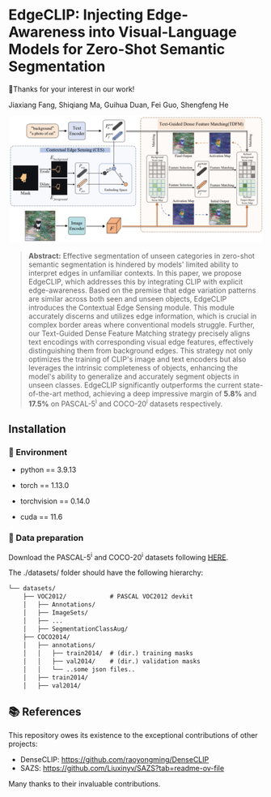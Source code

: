 # EdgeCLIP: Injecting Edge-Awareness into Visual-Language Models for Zero-Shot Semantic Segmentation

📢Thanks for your interest in our work!

Jiaxiang Fang, Shiqiang Ma, Guihua Duan, Fei Guo, Shengfeng He

![Alt text](./model.png)


> **Abstract:** Effective segmentation of unseen categories in zero-shot semantic segmentation is hindered by models' limited ability to interpret edges in unfamiliar contexts. In this paper, we propose EdgeCLIP, which addresses this by integrating CLIP with explicit edge-awareness. Based on the premise that edge variation patterns are similar across both seen and unseen objects, EdgeCLIP introduces the Contextual Edge Sensing module. This module accurately discerns and utilizes edge information, which is crucial in complex border areas where conventional models struggle. Further, our Text-Guided Dense Feature Matching strategy precisely aligns text encodings with corresponding visual edge features, effectively distinguishing them from background edges. This strategy not only optimizes the training of CLIP's image and text encoders but also leverages the intrinsic completeness of objects, enhancing the model's ability to generalize and accurately segment objects in unseen classes. EdgeCLIP significantly outperforms the current state-of-the-art method, achieving a deep impressive margin of **5.8%** and **17.5%** on PASCAL-5<sup>i</sup> and COCO-20<sup>i</sup> datasets respectively.
   
## Installation

### 📘 Environment
   - python == 3.9.13

   - torch == 1.13.0

   - torchvision == 0.14.0 

   - cuda == 11.6


### 📝 Data preparation
Download the PASCAL-5<sup>i</sup> and COCO-20<sup>i</sup> datasets following  [HERE](https://github.com/juhongm999/hsnet).  


The ./datasets/ folder should have the following hierarchy:


    └── datasets/
        ├── VOC2012/            # PASCAL VOC2012 devkit
        │   ├── Annotations/
        │   ├── ImageSets/
        │   ├── ...
        │   ├── SegmentationClassAug/
        ├── COCO2014/           
        │   ├── annotations/
        │   │   ├── train2014/  # (dir.) training masks
        │   │   ├── val2014/    # (dir.) validation masks 
        │   │   └── ..some json files..
        │   ├── train2014/
        │   ├── val2014/
        

## 📚 References

This repository owes its existence to the exceptional contributions of other projects:

* DenseCLIP: https://github.com/raoyongming/DenseCLIP
* SAZS: https://github.com/Liuxinyv/SAZS?tab=readme-ov-file

Many thanks to their invaluable contributions.







